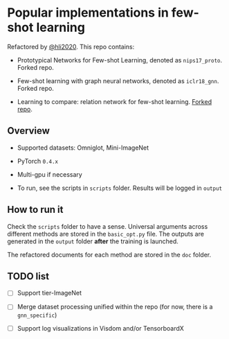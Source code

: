 # Popular implementations in few-shot learning

Refactored by [@hli2020](https://github.com/hli2020). This repo contains:

- Prototypical Networks for Few-shot Learning, denoted as `nips17_proto`. Forked repo.

- Few-shot learning with graph neural networks, denoted as `iclr18_gnn`. Forked repo.

- Learning to compare: relation network for few-shot learning.
[Forked repo](https://github.com/dragen1860/LearningToCompare-Pytorch).

## Overview

- Supported datasets: Omniglot, Mini-ImageNet

- PyTorch `0.4.x` 

- Multi-gpu if necessary

- To run, see the scripts in `scripts` folder. Results will be logged in `output`


## How to run it

Check the `scripts` folder to have a sense. Universal arguments across different methods are 
stored in the `basic_opt.py` file. 
The outputs are generated in the `output` folder **after** the training is launched.

The refactored documents for each method are stored in the `doc` folder.


## TODO list

- [ ] Support tier-ImageNet

- [ ] Merge dataset processing unified within the repo (for now, there is a `gnn_specific`)

- [ ] Support log visualizations in Visdom and/or TensorboardX